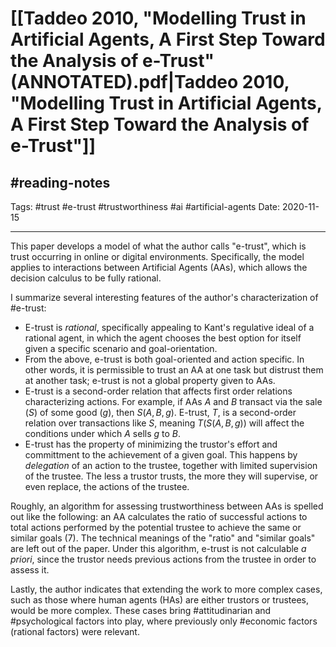 # [[Taddeo 2010, "Modelling Trust in Artificial Agents, A First Step Toward the Analysis of e-Trust" (ANNOTATED).pdf|Taddeo 2010, "Modelling Trust in Artificial Agents, A First Step Toward the Analysis of e-Trust"]]
## #reading-notes 
Tags: #trust #e-trust #trustworthiness #ai #artificial-agents
Date: 2020-11-15
___
This paper develops a model of what the author calls "e-trust", which is trust occurring in online or digital environments. Specifically, the model applies to interactions between Artificial Agents (AAs), which allows the decision calculus to be fully rational.

I summarize several interesting features of the author's characterization of #e-trust:
- E-trust is *rational*, specifically appealing to Kant's regulative ideal of a rational agent, in which the agent chooses the best option for itself given a specific scenario and goal-orientation.
- From the above, e-trust is both goal-oriented and action specific. In other words, it is permissible to trust an AA at one task but distrust them at another task; e-trust is not a global property given to AAs.
- E-trust is a second-order relation that affects first order relations characterizing actions. For example, if AAs $A$ and $B$ transact via the sale ($S$) of some good ($g$), then $S(A,B,g)$. E-trust, $T$, is a second-order relation over transactions like $S$, meaning $T(S(A,B,g))$ will affect the conditions under which $A$ sells $g$ to $B$.
- E-trust has the property of minimizing the trustor's effort and committment to the achievement of a given goal. This happens by *delegation* of an action to the trustee, together with limited supervision of the trustee. The less a trustor trusts, the more they will supervise, or even replace, the actions of the trustee.

Roughly, an algorithm for assessing trustworthiness between AAs is spelled out like the following: an AA calculates the ratio of successful actions to total actions performed by the potential trustee to achieve the same or similar goals (7). The technical meanings of the "ratio" and "similar goals" are left out of the paper. Under this algorithm, e-trust is not calculable *a priori*, since the trustor needs previous actions from the trustee in order to assess it.

Lastly, the author indicates that extending the work to more complex cases, such as those where human agents (HAs) are either trustors or trustees, would be more complex. These cases bring #attitudinarian and #psychological factors into play, where previously only #economic factors (rational factors) were relevant.
